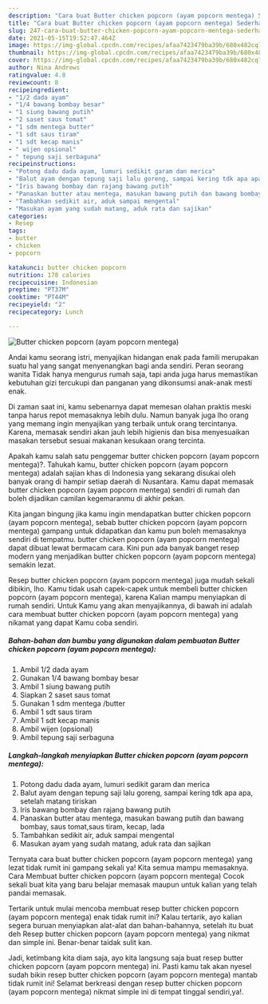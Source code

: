 ```yaml
---
description: "Cara buat Butter chicken popcorn (ayam popcorn mentega) Sederhana Untuk Jualan"
title: "Cara buat Butter chicken popcorn (ayam popcorn mentega) Sederhana Untuk Jualan"
slug: 247-cara-buat-butter-chicken-popcorn-ayam-popcorn-mentega-sederhana-untuk-jualan
date: 2021-05-15T19:52:47.464Z
image: https://img-global.cpcdn.com/recipes/afaa7423479ba39b/680x482cq70/butter-chicken-popcorn-ayam-popcorn-mentega-foto-resep-utama.jpg
thumbnail: https://img-global.cpcdn.com/recipes/afaa7423479ba39b/680x482cq70/butter-chicken-popcorn-ayam-popcorn-mentega-foto-resep-utama.jpg
cover: https://img-global.cpcdn.com/recipes/afaa7423479ba39b/680x482cq70/butter-chicken-popcorn-ayam-popcorn-mentega-foto-resep-utama.jpg
author: Nina Andrews
ratingvalue: 4.8
reviewcount: 8
recipeingredient:
- "1/2 dada ayam"
- "1/4 bawang bombay besar"
- "1 siung bawang putih"
- "2 saset saus tomat"
- "1 sdm mentega butter"
- "1 sdt saus tiram"
- "1 sdt kecap manis"
- " wijen opsional"
- " tepung saji serbaguna"
recipeinstructions:
- "Potong dadu dada ayam, lumuri sedikit garam dan merica"
- "Balut ayam dengan tepung saji lalu goreng, sampai kering tdk apa apa, setelah matang tiriskan"
- "Iris bawang bombay dan rajang bawang putih"
- "Panaskan butter atau mentega, masukan bawang putih dan bawang bombay, saus tomat,saus tiram, kecap, lada"
- "Tambahkan sedikit air, aduk sampai mengental"
- "Masukan ayam yang sudah matang, aduk rata dan sajikan"
categories:
- Resep
tags:
- butter
- chicken
- popcorn

katakunci: butter chicken popcorn 
nutrition: 178 calories
recipecuisine: Indonesian
preptime: "PT37M"
cooktime: "PT44M"
recipeyield: "2"
recipecategory: Lunch

---
```



![Butter chicken popcorn (ayam popcorn mentega)](https://img-global.cpcdn.com/recipes/afaa7423479ba39b/680x482cq70/butter-chicken-popcorn-ayam-popcorn-mentega-foto-resep-utama.jpg)

Andai kamu seorang istri, menyajikan hidangan enak pada famili merupakan suatu hal yang sangat menyenangkan bagi anda sendiri. Peran seorang  wanita Tidak hanya mengurus rumah saja, tapi anda juga harus memastikan kebutuhan gizi tercukupi dan panganan yang dikonsumsi anak-anak mesti enak.

Di zaman  saat ini, kamu sebenarnya dapat memesan olahan praktis meski tanpa harus repot memasaknya lebih dulu. Namun banyak juga lho orang yang memang ingin menyajikan yang terbaik untuk orang tercintanya. Karena, memasak sendiri akan jauh lebih higienis dan bisa menyesuaikan masakan tersebut sesuai makanan kesukaan orang tercinta. 



Apakah kamu salah satu penggemar butter chicken popcorn (ayam popcorn mentega)?. Tahukah kamu, butter chicken popcorn (ayam popcorn mentega) adalah sajian khas di Indonesia yang sekarang disukai oleh banyak orang di hampir setiap daerah di Nusantara. Kamu dapat memasak butter chicken popcorn (ayam popcorn mentega) sendiri di rumah dan boleh dijadikan camilan kegemaranmu di akhir pekan.

Kita jangan bingung jika kamu ingin mendapatkan butter chicken popcorn (ayam popcorn mentega), sebab butter chicken popcorn (ayam popcorn mentega) gampang untuk didapatkan dan kamu pun boleh memasaknya sendiri di tempatmu. butter chicken popcorn (ayam popcorn mentega) dapat dibuat lewat bermacam cara. Kini pun ada banyak banget resep modern yang menjadikan butter chicken popcorn (ayam popcorn mentega) semakin lezat.

Resep butter chicken popcorn (ayam popcorn mentega) juga mudah sekali dibikin, lho. Kamu tidak usah capek-capek untuk membeli butter chicken popcorn (ayam popcorn mentega), karena Kalian mampu menyiapkan di rumah sendiri. Untuk Kamu yang akan menyajikannya, di bawah ini adalah cara membuat butter chicken popcorn (ayam popcorn mentega) yang nikamat yang dapat Kamu coba sendiri.

<!--inarticleads1-->

##### Bahan-bahan dan bumbu yang digunakan dalam pembuatan Butter chicken popcorn (ayam popcorn mentega):

1. Ambil 1/2 dada ayam
1. Gunakan 1/4 bawang bombay besar
1. Ambil 1 siung bawang putih
1. Siapkan 2 saset saus tomat
1. Gunakan 1 sdm mentega /butter
1. Ambil 1 sdt saus tiram
1. Ambil 1 sdt kecap manis
1. Ambil  wijen (opsional)
1. Ambil  tepung saji serbaguna




<!--inarticleads2-->

##### Langkah-langkah menyiapkan Butter chicken popcorn (ayam popcorn mentega):

1. Potong dadu dada ayam, lumuri sedikit garam dan merica
1. Balut ayam dengan tepung saji lalu goreng, sampai kering tdk apa apa, setelah matang tiriskan
1. Iris bawang bombay dan rajang bawang putih
1. Panaskan butter atau mentega, masukan bawang putih dan bawang bombay, saus tomat,saus tiram, kecap, lada
1. Tambahkan sedikit air, aduk sampai mengental
1. Masukan ayam yang sudah matang, aduk rata dan sajikan




Ternyata cara buat butter chicken popcorn (ayam popcorn mentega) yang lezat tidak rumit ini gampang sekali ya! Kita semua mampu memasaknya. Cara Membuat butter chicken popcorn (ayam popcorn mentega) Cocok sekali buat kita yang baru belajar memasak maupun untuk kalian yang telah pandai memasak.

Tertarik untuk mulai mencoba membuat resep butter chicken popcorn (ayam popcorn mentega) enak tidak rumit ini? Kalau tertarik, ayo kalian segera buruan menyiapkan alat-alat dan bahan-bahannya, setelah itu buat deh Resep butter chicken popcorn (ayam popcorn mentega) yang nikmat dan simple ini. Benar-benar taidak sulit kan. 

Jadi, ketimbang kita diam saja, ayo kita langsung saja buat resep butter chicken popcorn (ayam popcorn mentega) ini. Pasti kamu tak akan nyesel sudah bikin resep butter chicken popcorn (ayam popcorn mentega) mantab tidak rumit ini! Selamat berkreasi dengan resep butter chicken popcorn (ayam popcorn mentega) nikmat simple ini di tempat tinggal sendiri,ya!.

